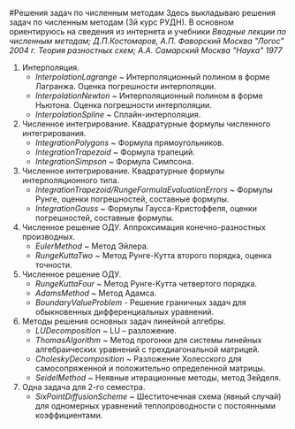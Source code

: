 #Решения задач по численным методам
Здесь выкладываю решения задач по численным методам (3й курс РУДН). В основном ориентируюсь на сведения из интернета и учебники *Вводные лекции по численным методам; Д.П.Костомаров, А.П. Фаворский Москва "Логос" 2004 г.* *Теория разностных схем; A.A. Самарский Москва "Наука" 1977*

1. Интерполяция.
	- *InterpolationLagrange* ~ Интерполяционный полином в форме Лагранжа. Оценка погрешности интерполяции.
	- *InterpolationNewton* ~ Интерполяционный полином в форме Ньютона. Оценка погрешности интерполяции.
	- *InterpolationSpline* ~ Сплайн-интерполяция.
2. Численное интегрирование. Квадратурные формулы численного интегрирования.
	- *IntegrationPolygons* ~ Формула прямоугольников.
	- *IntegrationTrapezoid* ~ Формула трапеций.
	- *IntegrationSimpson* ~ Формула Симпсона.
3. Численное интегрирование. Квадратурные формулы интерполяционного типа.
	- *IntegrationTrapezoid/RungeFormulaEvaluationErrors* ~ Формулы Рунге, оценки погрешностей, составные формулы.
	- *IntegrationGauss* ~ Формулы Гаусса-Кристоффеля, оценки погрешностей, составные формулы.
4. Численное решение ОДУ. Аппроксимация конечно-разностных производных.
	- *EulerMethod* ~ Метод Эйлера.
	- *RungeKuttaTwo* ~ Метод Рунге-Кутта второго порядка, оценка точности.
5. Численное решение ОДУ.
	- *RungeKuttaFour* ~ Метод Рунге-Кутта четвертого порядка.
	- *AdamsMethod* ~ Метод Адамса.
	- *BoundaryValueProblem* - Решение граничных задач для обыкновенных дифференциальных уравнений.
6. Методы решения основных задач линейной алгебры.
	- *LUDecomposition* ~ LU – разложение.
	- *ThomasAlgorithm* ~ Метод прогонки для системы линейных алгебраических уравнений с трехдиагональной матрицей.
	- *CholeskyDecomposition* ~ Разложение Холесского для самосопряженной и положительно определенной матрицы.
	- *SeidelMethod* ~ Неявные итерационные методы, метод Зейделя.
7. Одна задача для 2-го семестра.
    - *SixPointDiffusionScheme* ~ Шеститочечная схема (явный случай) для одномерных уравнений теплопроводности с постоянными коэффициентами.